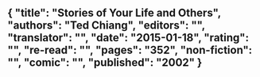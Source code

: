 {
 "title": "Stories of Your Life and Others",
 "authors": "Ted Chiang",
 "editors": "",
 "translator": "",
 "date": "2015-01-18",
 "rating": "",
 "re-read": "",
 "pages": "352",
 "non-fiction": "",
 "comic": "",
 "published": "2002"
}
---

